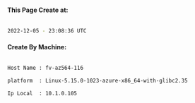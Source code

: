 
   
#### This Page Create at:

```bash

2022-12-05 - 23:08:36 UTC

```

#### Create By Machine:

```bash

Host Name : fv-az564-116

platform  : Linux-5.15.0-1023-azure-x86_64-with-glibc2.35

Ip Local  : 10.1.0.105

```

